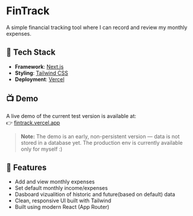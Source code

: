 # FinTrack

A simple financial tracking tool where I can record and review my monthly expenses.

## 🚀 Tech Stack

- **Framework**: [Next.js](https://nextjs.org/)
- **Styling**: [Tailwind CSS](https://tailwindcss.com/)
- **Deployment**: [Vercel](https://vercel.com/)

## 📺 Demo

A live demo of the current test version is available at:  
👉 [fintrack.vercel.app](https://fintrack-demo-2025.vercel.app/)

> **Note:** The demo is an early, non-persistent version — data is not stored in a database yet. The production env is currently available only for myself :)


## 📌 Features

- Add and view monthly expenses
- Set default monthly income/expenses
- Dasboard vizualition of historic and future(based on default) data
- Clean, responsive UI built with Tailwind
- Built using modern React (App Router)


